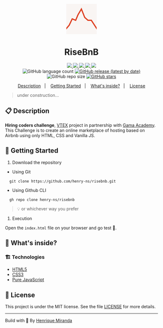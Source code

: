 <p align="center">
  <img alt="Your icon here" src="assets/logo/logo.png" width="100"/>
</p>
<h1 align="center">
  RiseBnB
</h1>

<!-- Badges -->
<p align="center">
  <!-- if your  -->
  <a href="https://github.com/henry-ns/risebnb/graphs/commit-activity" alt="Maintenance">
    <img src="https://img.shields.io/badge/Maintained%3F-yes-1EAE72.svg" />
  </a>

  <!-- if your app is a website -->
  <a href="https://risebnb.thehenry.dev" alt="Website risebnb.thehenry.dev">
    <img src="https://img.shields.io/website-up-down-1EAE72-red/https/risebnb.thehenry.dev" />
  </a>

  <!-- License -->
  <a href="./LICENSE" alt="License: MIT">
    <img src="https://img.shields.io/badge/License-MIT-1EAE72.svg" />
  </a>

  <!-- codefactor -->
  <a href="https://www.codefactor.io/repository/github/henry-ns/risebnb" alt="CodeFactor">
    <img src="https://www.codefactor.io/repository/github/henry-ns/risebnb/badge" />
  </a>

  <!-- if your app is a website deployed on Netlify -->
  <a href="https://app.netlify.com/sites/risebnb/deploys" alt="Netlify Status">
    <img src="https://api.netlify.com/api/v1/badges/1de39eba-398d-4798-a8d7-c62e93e28724/deploy-status" />
  </a>

  <br/>

  <img alt="GitHub language count" src="https://img.shields.io/github/languages/count/henry-ns/risebnb?color=blue">

  <!-- version -->
  <a href="https://github.com/henry-ns/risebnb/releases">
    <img alt="GitHub release (latest by date)" src="https://img.shields.io/github/v/release/henry-ns/risebnb">
  </a>

  <!-- GitHub repo size -->
  <img alt="GitHub repo size" src="https://img.shields.io/github/repo-size/henry-ns/risebnb">

  <!-- Social -->
  <a href="https://github.com/henry-ns/risebnb/stargazers">
    <img alt="GitHub stars" src="https://img.shields.io/github/stars/henry-ns/risebnb?style=social">
  </a>
</p>

<!-- summary -->
<p align="center">
  <a href="#clipboard-description">Description</a>&nbsp;&nbsp;&nbsp;|&nbsp;&nbsp;&nbsp;
  <a href="#rocket-getting-started">Getting Started</a>&nbsp;&nbsp;&nbsp;|&nbsp;&nbsp;&nbsp;
  <a href="#-whats-inside">What's inside?</a>&nbsp;&nbsp;&nbsp;|&nbsp;&nbsp;&nbsp;
  <a href="#memo-license">License</a>
</p>

> under construction...

## :clipboard: Description

**Hiring coders challenge**, [VTEX](https://vtex.com/) project in partnership with [Gama Academy](https://gama.academy/). This Challenge is to create an online marketplace of hosting based on Airbnb using only HTML, CSS and Vanilla JS.

## :rocket: Getting Started

1. Download the repository

- Using Git

```shell
  git clone https://github.com/henry-ns/risebnb.git
```

- Using Github CLI

```shell
  gh repo clone henry-ns/risebnb
```

> :bulb: or whichever way you prefer

1. Execution

Open the `index.html` file on your browser and go test :rocket:.

## 🧐 What's inside?

### :building_construction: Technologies

- [HTML5](https://www.w3schools.com/html)
- [CSS3](https://www.w3schools.com/css/)
- [Pure JavaScript](https://www.javascript.com/)

## :memo: License

This project is under the MIT license. See the file [LICENSE](LICENSE) for more details.

---

Build with 💙 By [Henrique Miranda](https://thehenry.dev)
